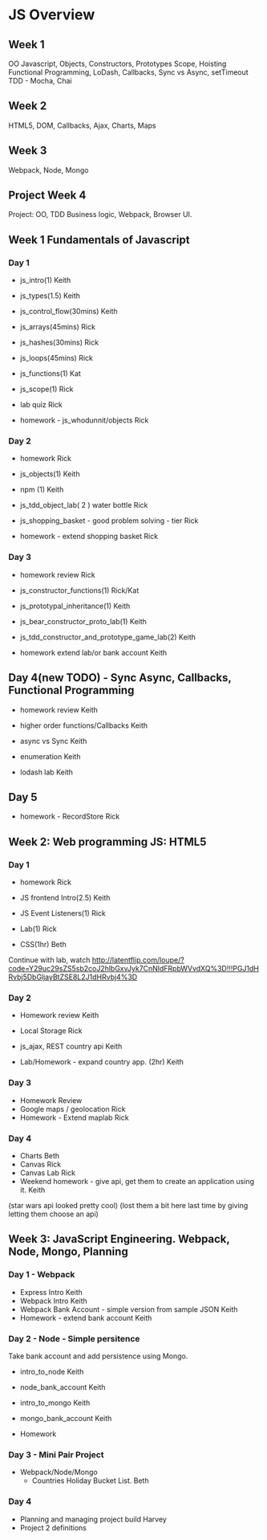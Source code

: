 # JS Overview
## Week 1
  OO Javascript, Objects, Constructors, Prototypes
  Scope, Hoisting
  Functional Programming, LoDash, Callbacks, Sync vs Async, setTimeout
  TDD - Mocha, Chai

## Week 2
  HTML5, DOM, Callbacks, Ajax, Charts, Maps

## Week 3
  Webpack, Node, Mongo

## Project Week 4
  Project: OO, TDD Business logic, Webpack, Browser UI.


## Week 1 Fundamentals of Javascript
### Day 1
- js_intro(1) Keith
- js_types(1.5) Keith
- js_control_flow(30mins) Keith

- js_arrays(45mins) Rick
- js_hashes(30mins) Rick
- js_loops(45mins) Rick

- js_functions(1) Kat
- js_scope(1) Rick
- lab quiz Rick

- homework - js_whodunnit/objects Rick

### Day 2
- homework Rick
- js_objects(1) Keith
- npm (1) Keith
- js_tdd_object_lab( 2 ) water bottle Rick
- js_shopping_basket - good problem solving - tier Rick

- homework - extend shopping basket Rick

### Day 3
- homework review Rick
- js_constructor_functions(1) Rick/Kat
- js_prototypal_inheritance(1) Keith
- js_bear_constructor_proto_lab(1) Keith
- js_tdd_constructor_and_prototype_game_lab(2) Keith

- homework extend lab/or bank account Keith


## Day 4(new TODO) - Sync Async, Callbacks, Functional Programming
- homework review Keith

- higher order functions/Callbacks Keith
- async vs Sync Keith

- enumeration Keith
- lodash lab  Keith



## Day 5
- homework - RecordStore Rick

## Week 2: Web programming JS: HTML5

### Day 1
- homework Rick
- JS frontend Intro(2.5) Keith
- JS Event Listeners(1) Rick
- Lab(1) Rick

- CSS(1hr) Beth

Continue with lab, watch
http://latentflip.com/loupe/?code=Y29uc29sZS5sb2coJ2hlbGxvJyk7CnNldFRpbWVvdXQ%3D!!!PGJ1dHRvbj5DbGljayBtZSE8L2J1dHRvbj4%3D

### Day 2
- Homework review Keith
- Local Storage Rick

- js_ajax, REST country api Keith
- Lab/Homework - expand country app. (2hr) Keith


### Day 3
- Homework Review
- Google maps / geolocation Rick
- Homework - Extend maplab Rick

### Day 4
- Charts Beth
- Canvas Rick
- Canvas Lab Rick
- Weekend homework - give api,  get them to create an application using it. Keith

(star wars api looked pretty cool)
(lost them a bit here last time by giving letting them choose an api)

## Week 3: JavaScript Engineering. Webpack, Node, Mongo, Planning

### Day 1 - Webpack
- Express Intro Keith
- Webpack Intro Keith
- Webpack Bank Account - simple version from sample JSON Keith
- Homework - extend bank account Keith

### Day 2 - Node - Simple persitence
Take bank account and add persistence using Mongo.

- intro_to_node Keith
- node_bank_account Keith
- intro_to_mongo Keith
- mongo_bank_account Keith

- Homework

### Day 3 - Mini Pair Project
- Webpack/Node/Mongo
  - Countries Holiday Bucket List. Beth

### Day 4
- Planning and managing project build Harvey
- Project 2 definitions
